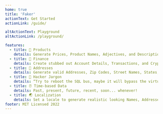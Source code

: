 ```yaml
---
home: true
title: 'Faker'
actionText: Get Started
actionLink: /guide/

altActionText: Playground
altActionLink: /playground/

features:
  - title: 👠 Products
    details: Generate Prices, Product Names, Adjectives, and Descriptions.
  - title: 💸 Finance
    details: Create stubbed out Account Details, Transactions, and Crypto Addresses.
  - title: 💌 Addresses
    details: Generate valid Addresses, Zip Codes, Street Names, States, and Countries!
  - title: 👾 Hacker Jargon
    details: “Try to reboot the SQL bus, maybe it will bypass the virtual application!”
  - title: ⏰ Time-based Data
    details: Past, present, future, recent, soon... whenever!
  - title: 🌏 Localization
    details: Set a locale to generate realistic looking Names, Addresses, and Phone Numbers.
footer: MIT Licensed 2022
---
```

